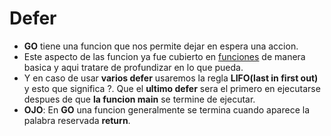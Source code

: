 # Defer

- **GO** tiene una funcion que nos permite dejar en espera una accion.
- Este aspecto de las funcion ya fue cubierto en [funciones](https://github.com/pystudent1913/learning-go/blob/master/04_funciones/details.md) de manera basica y aqui tratare de profundizar en lo que pueda.
- Y en caso de usar **varios defer** usaremos la regla **LIFO(last in first out)** y esto que significa ?. Que el **ultimo defer** sera el primero en ejecutarse despues de que **la funcion main** se termine de ejecutar.
- **OJO**: En **GO** una funcion generalmente se termina cuando aparece la palabra reservada **return**.
